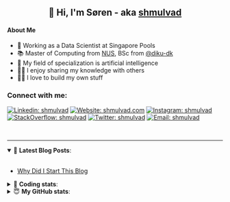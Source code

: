 <h2 align="center">
	👋 Hi, I'm Søren - aka <a href="https://shmulvad.com">shmulvad</a>
</h2>

#### About Me
- 🤖 Working as a Data Scientist at Singapore Pools
- 📚 Master of Computing from [NUS], BSc from [@diku-dk]
- 🧠 My field of specialization is artificial intelligence
- 👨‍🏫 I enjoy sharing my knowledge with others
- 👨‍💻 I love to build my own stuff

### Connect with me:

[![Linkedin: shmulvad](https://img.shields.io/badge/shmulvad-blue?style=flat&logo=Linkedin&logoColor=white)][linkedin]
[![Website: shmulvad.com](https://img.shields.io/badge/shmulvad.com-47CCCC?&style=flat&logo=Google-Chrome&logoColor=white)][website]
[![Instagram: shmulvad](https://img.shields.io/badge/-@shmulvad-purple?style=flat&logo=Instagram&logoColor=white)][instagram]
[![StackOverflow: shmulvad](https://img.shields.io/badge/shmulvad-FE7A16?style=flat&logo=stack-overflow&logoColor=white)][stackOverflow]
[![Twitter: shmulvad](https://img.shields.io/badge/@shmulvad-1ca0f1?style=flat&logo=twitter&logoColor=white)][twitter]
[![Email: shmulvad](https://img.shields.io/badge/shmulvad-D14836?style=flat&logo=gmail&logoColor=white)][mail]

<br />

---

<details open>
 <summary>📕 <b>Latest Blog Posts</b>: </summary>

<br>

<!-- BLOG-POST-LIST:START -->
- [Why Did I Start This Blog](https://shmulvad.com/blog/why-did-start-this-blog)
<!-- BLOG-POST-LIST:END -->

</details>

<!-- --- -->

<details>
 <summary>🤖 <b>Coding stats</b>: </summary>

<br>

NOTE: Doesn't track coding at work or work done in environments such as Jupyter Notebooks.

<!--START_SECTION:waka-->
![Code Time](http://img.shields.io/badge/Code%20Time-2%2C701%20hrs%2039%20mins-blue)

**I'm a Night 🦉** 

```text
🌞 Morning                501 commits         ██░░░░░░░░░░░░░░░░░░░░░░░   08.37 % 
🌆 Daytime                1618 commits        ███████░░░░░░░░░░░░░░░░░░   27.02 % 
🌃 Evening                2401 commits        ██████████░░░░░░░░░░░░░░░   40.09 % 
🌙 Night                  1469 commits        ██████░░░░░░░░░░░░░░░░░░░   24.53 % 
```


📊 **This Week I Spent My Time On** 

```text
💬 Programming Languages: 
Python                   8 hrs 23 mins       █████████░░░░░░░░░░░░░░░░   37.96 % 
TypeScript               5 hrs 57 mins       ███████░░░░░░░░░░░░░░░░░░   26.95 % 
Other                    4 hrs 35 mins       █████░░░░░░░░░░░░░░░░░░░░   20.73 % 
JSON                     1 hr 57 mins        ██░░░░░░░░░░░░░░░░░░░░░░░   08.83 % 
Text                     30 mins             █░░░░░░░░░░░░░░░░░░░░░░░░   02.27 % 

🔥 Editors: 
VS Code                  17 hrs 21 mins      ████████████████████░░░░░   78.49 % 
Zsh                      4 hrs 34 mins       █████░░░░░░░░░░░░░░░░░░░░   20.71 % 
Sublime Text             10 mins             ░░░░░░░░░░░░░░░░░░░░░░░░░   00.80 % 

🐱‍💻 Projects: 
km24-core                21 hrs 55 mins      █████████████████████████   99.09 % 
Unknown Project          8 mins              ░░░░░░░░░░░░░░░░░░░░░░░░░   00.63 % 
.zshrc-config            2 mins              ░░░░░░░░░░░░░░░░░░░░░░░░░   00.17 % 
hit-locator              0 secs              ░░░░░░░░░░░░░░░░░░░░░░░░░   00.06 % 
Terminal                 0 secs              ░░░░░░░░░░░░░░░░░░░░░░░░░   00.05 % 
```


 Last Updated on 14/08/2024 18:45:30 UTC
<!--END_SECTION:waka-->

</details>

<!-- --- -->

<details>
 <summary>😇 <b>My GitHub stats</b>: </summary>

<br>

<img align="left" alt="shmulvad's Github Stats" src="https://github-readme-stats.vercel.app/api?username=shmulvad&show_icons=true&hide_border=true" />

</details>



[website]: https://shmulvad.com
[twitter]: https://twitter.com/shmulvad
[linkedin]: https://linkedin.com/in/shmulvad
[instagram]: https://instagram.com/shmulvad
[stackOverflow]: https://stackoverflow.com/users/9248793/shmulvad
[mail]: mailto:shmulvad@gmail.com
[@diku-dk]: https://github.com/diku-dk
[github]: https://github.com/shmulvad
[NUS]: https://www.nus.edu.sg